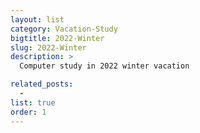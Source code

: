 ```yaml
---
layout: list
category: Vacation-Study
bigtitle: 2022-Winter
slug: 2022-Winter
description: >
  Computer study in 2022 winter vacation

related_posts:
  -
list: true
order: 1
---
```

